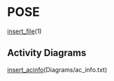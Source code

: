 # POSE

[insert_file](../../34_ABIF_ACIF_POSE_EXERCISES/BigInteger/Task.md)(1)

## Activity Diagrams

[insert_acinfo](http://www.plantuml.com/plantuml/proxy?cache=no&src=https://raw.githubusercontent.com/leoggehrer/2324-34_ABIF_ACIF_POSE/master/BigInteger.ConApp/Diagrams)(Diagrams/ac_info.txt)
